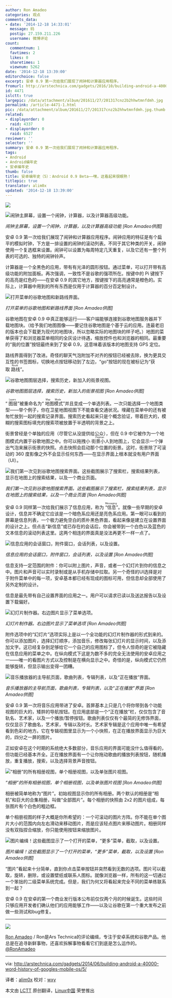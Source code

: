 ```yaml
---
author: Ron Amadeo
categories: 观点
comments_data:
- date: '2014-12-18 14:33:01'
  message: 码
  postip: 27.159.211.226
  username: 微博评论
count:
  commentnum: 1
  favtimes: 2
  likes: 0
  sharetimes: 1
  viewnum: 5262
date: '2014-12-18 13:39:00'
editorchoice: false
excerpt: 安卓 0.9 第一次给我们展现了闹钟和计算器应用程序。
fromurl: http://arstechnica.com/gadgets/2016/10/building-android-a-40000-word-history-of-googles-mobile-os/5/
id: 4471
islctt: true
largepic: /data/attachment/album/201611/27/201317cnz2b2hhwtmnfdmh.jpg
permalink: /article-4471-1.html
pic: /data/attachment/album/201611/27/201317cnz2b2hhwtmnfdmh.jpg.thumb.jpg
related:
- displayorder: 0
  raid: 4337
- displayorder: 0
  raid: 6527
reviewer: ''
selector: ''
summary: 安卓 0.9 第一次给我们展现了闹钟和计算器应用程序。
tags:
- Android
- Android编年史
- 安卓编年史
thumb: false
title: 安卓编年史（5）：Android 0.9 Beta——嘿，这看起来很眼熟！
titlepic: true
translator: alim0x
updated: '2014-12-18 13:39:00'
---
```


![](/data/attachment/album/201611/27/201317cnz2b2hhwtmnfdmh.jpg)


![闹钟主屏幕，设置一个闹钟，计算器，以及计算器高级功能。](/data/attachment/album/201412/17/234155euzfgf5vkrke4kos.png)


*闹钟主屏幕，设置一个闹钟，计算器，以及计算器高级功能 [Ron Amadeo供图]*


安卓 0.9 第一次给我们展现了闹钟和计算器应用程序。闹钟应用的特征是有个扁平的模拟时钟，下方是一排设置的闹钟的滚动列表。不同于其它种类的开关，闹钟使用一个复选框来设置。闹钟可以设置为每周特定几天重复，以及它还有一整个列表的可选的、独特的闹钟铃声。


计算器是一个全黑色的应用，带有有光泽的圆形按钮。通过菜单，可以打开带有高级功能的附加面板。再次强调，一致性不是谷歌的强项所在。按键中的 Pi 键按下的高亮是红色的——在安卓 0.9 的其它地方，按键按下的高亮通常是橙色的。实际上，计算器中用到的所有东西是仅用于计算器的百分百定制设计。


![打开菜单的谷歌地图和新路线界面。](/data/attachment/album/201412/17/234156gmfmfhscg0gm22hg.png)


*打开菜单的谷歌地图和新路线界面 [Ron Amadeo供图]*


谷歌地图在安卓 0.9 中真正能够运行——客户端能够连接到谷歌地图服务器并下载地图块。（给予我们地图图像——要记住谷歌地图是个基于云的应用。连最老旧的版本也会下载更为现代的地图块，所以忽略实际的地图块的样子吧。）地图的菜单获得了和浏览器菜单相同的全灰设计待遇，缩放控件也和浏览器的相同。最重要的“我的位置”按钮最终来到了安卓 0.9，这意味着该版本的地图支持 GPS 定位。


路线界面得到了改进。奇怪的聊天气泡附加不对齐的按钮已经被去除，换为更具交互性的书签图标，切换地点按钮移动到了左边，“go”按钮的现在被标记为“获取<ruby> 路线 <rp>  （ </rp> <rt>  Route </rt> <rp>  ） </rp></ruby>”。


![谷歌地图图层选择，搜索历史，新加入的街景视图。](/data/attachment/album/201412/17/234157tl57ye07lfxy43e4.png)


*谷歌地图图层选择，搜索历史，新加入的街景视图 [Ron Amadeo供图]*


“<ruby> 图层 <rp>  （ </rp> <rt>  Layers </rt> <rp>  ） </rp></ruby>”被重命名为“<ruby> 地图模式 <rp>  （ </rp> <rt>  Map Mode </rt> <rp>  ） </rp></ruby>”并且变成一个单选列表。一次只能选择一个地图类型——举个例子，你在卫星地图视图下不能查看交通状况。埋藏在菜单中的还有被匆忙放到一起的搜索记录界面。搜索历史看起来只是个概念验证，带着巨大的，模糊的搜索图标填充的搜索项被放置于半透明的背景之上。


街景曾经是个单独的应用（尽管它从没提供给公众），但在 0.9 中它被作为一个地图模式内置于谷歌地图之中。你可以拖拽小<ruby> 街景小人 <rp>  （ </rp> <rt>  Pegman </rt> <rp>  ） </rp></ruby>到地图上，它会显示一个弹出气泡来展示街景的快照。点击快照会启动那个位置的街景。这时，街景除了可滚动的 360 度影像之外不会显示任何东西——在显示界面上根本就没有用户界面（UI）。


![我们第一次见到谷歌地图搜索界面。这些截图展示了搜索栏，搜索结果列表，显示在地图上的搜索结果，以及一个商业页面。 ](/data/attachment/album/201412/17/234158kiqidezz9azjm9dg.png)


*我们第一次见到谷歌地图搜索界面。这些截图展示了搜索栏，搜索结果列表，显示在地图上的搜索结果，以及一个商业页面 [Ron Amadeo供图]*


安卓 0.9 同样第一次给我们展示了信息应用，称为<ruby> “信息” <rp>  （ </rp> <rt>  Messaging </rt> <rp>  ） </rp></ruby>。就像一些早期的安卓设计，信息并不确定它应该是一个暗色系应用还是亮色系应用。第一眼可以看到的屏幕是信息列表，一个极力避免空白的质朴黑色界面，看起来像是建立在设置界面的设计之上。但点击“新信息”或已存在的会话后，你会被带到一个白色以及蓝色的文本信息的滚动列表这里。这两个相连的界面真是没法再更不一样一点了。


![信息应用的会话窗口，附件窗口，会话列表，以及设置。](/data/attachment/album/201412/17/234200shek3heegheg0h92.png)


*信息应用的会话窗口，附件窗口，会话列表，以及设置 [Ron Amadeo供图]*


信息支持一定范围的附件：你可以附上图片，声音，或者一个幻灯片到你的信息之中。图片和声音可以实时录制或是从手机存储中拉取。另一个奇怪的UI选择是对于附件菜单中的每一项，安卓基本都已经有现成的图标可用，但信息却全部使用了另外定制的设计。


信息是最先带有自己设置界面的应用之一。用户可以请求已读以及送达报告以及设置下载偏好。


![幻灯片制作器。右边图片显示了菜单选项。](/data/attachment/album/201412/17/234201lq1a8al1aovdc3kk.png)


*幻灯片制作器。右边图片显示了菜单选项 [Ron Amadeo供图]*


附件选项中的“幻灯片”选项实际上是以一个全功能的幻灯片制作器的形式到来的。你可以添加图片，选择幻灯顺序，添加音乐，修改每张幻灯片的显示时间，以及添加文字。这已经复杂到足够给它一个自己的应用图标了，但令人惊奇的是它被隐藏在信息应用的菜单之中。在纵向模式下这是为数不多的完全无法使用的安卓应用之一——唯一的看图片方式以及控制是在横向显示之中。奇怪的是，纵向模式它仍然能够旋转，但显示输出变得一团糟。


![音乐播放器的主导航页面，歌曲列表，专辑列表，以及“正在播放”界面。](/data/attachment/album/201412/17/234202y00b0se0kzeneqjv.png)


*音乐播放器的主导航页面，歌曲列表，专辑列表，以及“正在播放”界面 [Ron Amadeo供图]*


安卓 0.9 第一次将音乐应用带进了安卓。首屏基本上只是几个将你带到各个功能视图的巨大的，矮胖的导航按钮。在应用底部是一个“正在播放”栏，仅仅包含了音轨名、艺术家，以及一个播放/暂停按钮。歌曲列表仅仅有个最简的无修饰界面，仅仅显示了歌曲名，艺术家，专辑以及时长。艺术家专辑是这个应用中唯一有希望看到色彩的地方。它在专辑视图里显示为一个小快照，在正在播放界面显示为巨大的，四分之一屏的图片。


正如安卓在这个时期的系统绝大多数部分，音乐应用的界面可能没什么值得看的，但功能已经基本齐全。正在播放界面有一个让你拖动歌曲的播放列表按钮，随机播放，重复播放，搜索，以及选择背景声音按钮。


![“相册”的所有相册视图，单个相册视图，以及单张图片视图。](/data/attachment/album/201412/17/234204e1zfgfucadpfyag4.png)


*“相册”的所有相册视图，单个相册视图，以及单张图片视图 [Ron Amadeo供图]*


相册被简单地称为“图片”。初始视图显示你的所有相册。两个默认的相册是“相机”和巨大的合集相册，叫做“全部图片”。每个相册的快照由 2x2 的图片组成，每张图片有个白色的粗边框。


单个相册视图的样子大概是你所希望的：一个可滚动的图片方阵。你不能在单个图片大小的范围内向左右滑动来移动图片，而是应该轻点图片来移动图片。相册同样没有双指捏合缩放，你只能使用按钮来缩放图片。


![图片编缉！这些截图显示了一个打开的菜单，“更多”菜单，截取，以及设置。](/data/attachment/album/201412/17/234204h7zdkzoeerxoy7uy.png)


*图片编缉！这些截图显示了一个打开的菜单，“更多”菜单，截取，以及设置 [Ron Amadeo供图]*


“图片”看起来十分简单，直到你点击菜单按钮并突然看到无数的选项。图片可以截取，旋转，删除，或设置壁纸或联系人图标。就像浏览器一样，所有的这一切通过一个笨拙的二级菜单系统完成。但是，我们为何又将看起来完全不同的菜单练联系到一起？


安卓 0.9 在安卓的第一个商业发行版本公布前仅仅两个月的时候诞生。这些时间只够应用开发者们确认他们的应用能够工作——以及让谷歌在第一个重大发布之前做一些测试和bug修复。




---


![](/data/attachment/album/201412/17/234205efda72azhgx3t1eg.jpg)


[Ron Amadeo](http://arstechnica.com/author/ronamadeo) / Ron是Ars Technica的评论编缉，专注于安卓系统和谷歌产品。他总是在追寻新鲜事物，还喜欢拆解事物看看它们到底是怎么运作的。[@RonAmadeo](https://twitter.com/RonAmadeo)




---


via: <http://arstechnica.com/gadgets/2014/06/building-android-a-40000-word-history-of-googles-mobile-os/5/>


译者：[alim0x](https://github.com/alim0x) 校对：[wxy](https://github.com/wxy)


本文由 [LCTT](https://github.com/LCTT/TranslateProject) 原创翻译，[Linux中国](http://linux.cn/) 荣誉推出